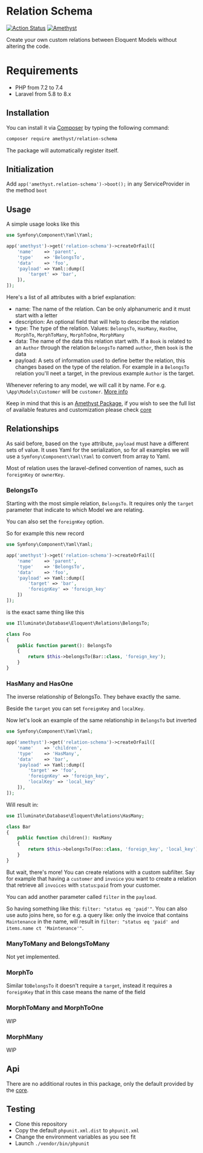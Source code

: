 # Relation Schema

[![Action Status](https://github.com/amethyst-php/relation-schema/workflows/test/badge.svg)](https://github.com/amethyst-php/relation-schema/actions)
[![Amethyst](https://img.shields.io/badge/package-Amethyst-7e57c2)](https://github.com/amethyst-php/amethyst)

Create your own custom relations between Eloquent Models without altering the code.

# Requirements

- PHP from 7.2 to 7.4
- Laravel from 5.8 to 8.x

## Installation

You can install it via [Composer](https://getcomposer.org/) by typing the following command:

```bash
composer require amethyst/relation-schema
```

The package will automatically register itself.

## Initialization

Add `app('amethyst.relation-schema')->boot();` in any ServiceProvider in the method `boot`

## Usage

A simple usage looks like this
```php
use Symfony\Component\Yaml\Yaml;

app('amethyst')->get('relation-schema')->createOrFail([
    'name'    => 'parent',
    'type'    => 'BelongsTo',
    'data'    => 'foo',
    'payload' => Yaml::dump([
        'target' => 'bar',
    ]),
]);

```
Here's a list of all attributes with a brief explanation:
- name: The name of the relation. Can be only alphanumeric and it must start with a letter
- description: An optional field that will help to describe the relation 
- type: The type of the relation. Values: `BelongsTo`, `HasMany`, `HasOne`, `MorphTo`, `MorphToMany`, `MorphToOne`, `MorphMany`
- data: The name of the data this relation start with. If a `Book` is related to an `Author` through the relation `BelongsTo` named `author`, then `book` is the data
- payload: A sets of information used to define better the relation, this changes based on the type of the relation. For example in a `BelongsTo` relation you'll neet a target, in the previous example `Author` is the target. 

Whenever refering to any model, we will call it by name. For e.g. `\App\Models\Customer` will be `customer`. [More info](https://github.com/amethyst-php/core)

Keep in mind that this is an [Amethyst Package](https://github.com/amethyst-php/amethyst), if you wish to see the full list of available features and customization please check [core](https://github.com/amethyst-php/core)

## Relationships

As said before, based on the `type` attribute, `payload` must have a different sets of value. It uses Yaml for the serialization, so for all examples we will use a `Symfony\Component\Yaml\Yaml` to convert from array to Yaml.

Most of relation uses the laravel-defined convention of names, such as `foreignKey` or `ownerKey`.

### BelongsTo

Starting with the most simple relation, `BelongsTo`. It requires only the `target` parameter that indicate to which Model we are relating.

You can also set the `foreignKey` option.

So for example this new record
```php
use Symfony\Component\Yaml\Yaml;

app('amethyst')->get('relation-schema')->createOrFail([
    'name'    => 'parent',
    'type'    => 'BelongsTo',
    'data'    => 'foo',
    'payload' => Yaml::dump([
        'target' => 'bar',
        'foreignKey' => 'foreign_key'
    ])
]);
```
is the exact same thing like this

```php
use Illuminate\Database\Eloquent\Relations\BelongsTo;

class Foo
{
	public function parent(): BelongsTo
	{
		return $this->belongsTo(Bar::class, 'foreign_key');
	}
}

```

### HasMany and HasOne

The inverse relationship of BelongsTo. They behave exactly the same.

Beside the `target` you can set `foreignKey` and `localKey`.

Now let's look an example of the same relationship in `BelongsTo` but inverted

```php
use Symfony\Component\Yaml\Yaml;

app('amethyst')->get('relation-schema')->createOrFail([
    'name'    => 'children',
    'type'    => 'HasMany',
    'data'    => 'bar',
    'payload' => Yaml::dump([
        'target' => 'foo',
        'foreignKey' => 'foreign_key',
        'localKey' => 'local_key'
    ]),
]);
```
Will result in:
```php
use Illuminate\Database\Eloquent\Relations\HasMany;

class Bar
{
	public function children(): HasMany
	{
		return $this->belongsTo(Foo::class, 'foreign_key', 'local_key');
	}
}

```

But wait, there's more! You can create relations with a custom subfilter. Say for example that having a `customer` and `invoice` you want to create a relation that retrieve all `invoices` with `status`:`paid` from your customer.

You can add another parameter called `filter` in the `payload`.

So having something like this: `filter: "status eq 'paid'"`. You can also use auto joins here, so for e.g. a query like: only the invoice that contains `Maintenance` in the name, will result in `filter: "status eq 'paid' and items.name ct 'Maintenance'"`.

### ManyToMany and BelongsToMany
Not yet implemented.

### MorphTo

Similar to`BelongsTo` it doesn't require a `target`, instead it requires a `foreignKey` that in this case means the name of the field

### MorphToMany and MorphToOne

WIP

### MorphMany

WIP 

## Api

There are no additional routes in this package, only the default provided by the [core](https://github.com/amethyst-php/core).

## Testing

- Clone this repository
- Copy the default `phpunit.xml.dist` to `phpunit.xml`
- Change the environment variables as you see fit
- Launch `./vendor/bin/phpunit`
